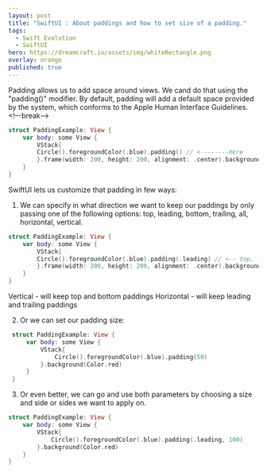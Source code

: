 ```yaml
---
layout: post
title: "SwiftUI : About paddings and how to set size of a padding."
tags:
  - Swift Evolution
  - SwiftUI
hero: https://dreamcraft.io/assets/img/whiteRectangle.png
overlay: orange
published: true
---
```

Padding allows us to add space around views. We cand do that using the "padding()" modifier. By default, padding will add a default space provided by the system, which conforms to the Apple Human Interface Guidelines. 
<!–-break-–>
```swift
struct PaddingExample: View {
    var body: some View {
        VStack{
        Circle().foregroundColor(.blue).padding() // <--------Here
        }.frame(width: 200, height: 200, alignment: .center).background(Color.red)
    }
}
```
SwiftUI lets us customize that padding in few ways:
1. We can specify in what direction we want to keep our paddings by only passing one of the following options: top, leading, bottom, trailing, all, horizontal, vertical. 

```swift
struct PaddingExample: View {
    var body: some View {
        VStack{
        Circle().foregroundColor(.blue).padding(.leading) // <-- top, leading, bottom, trailing, all, horizontal, vertical 
        }.frame(width: 200, height: 200, alignment: .center).background(Color.red)
    }
}
```
Vertical - will keep top and bottom paddings
Horizontal - will keep leading and trailing paddings


2. Or we can set our padding size:

```swift
 struct PaddingExample: View {
     var body: some View {
         VStack{
             Circle().foregroundColor(.blue).padding(50)
         }.background(Color.red)
     }
 }
```

3. Or even better, we can go and use both parameters by choosing a size and side or sides we want to apply on.

```swift
struct PaddingExample: View {
    var body: some View {
        VStack{
            Circle().foregroundColor(.blue).padding(.leading, 100)
        }.background(Color.red)
    }
}
```
